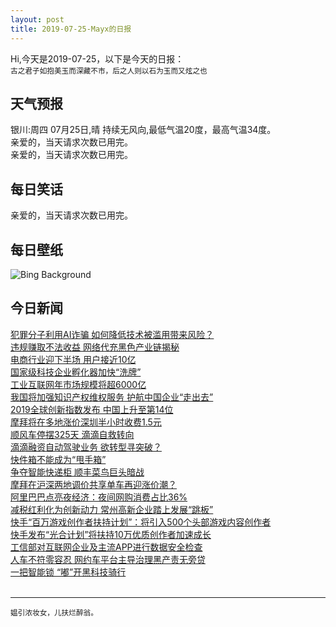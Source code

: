 ```yaml
---
layout: post
title: 2019-07-25-Mayx的日报
---
```


Hi,今天是2019-07-25，以下是今天的日报：<br><small>
古之君子如抱美玉而深藏不市，后之人则以石为玉而又炫之也</small><!--more-->
## 天气预报
银川:周四 07月25日,晴 持续无风向,最低气温20度，最高气温34度。<br>亲爱的，当天请求次数已用完。<br>亲爱的，当天请求次数已用完。
## 每日笑话
亲爱的，当天请求次数已用完。
## 每日壁纸
![Bing Background](https://cn.bing.com/th?id=OHR.MeerkatMob_EN-US0017108852_1920x1080.jpg&rf=LaDigue_1920x1080.jpg&pid=hp "Meerkats in the Kalahari Desert in Botswana (© Aluma Images/Getty Images)")
## 今日新闻

[犯罪分子利用AI诈骗 如何降低技术被滥用带来风险？](http://it.people.com.cn/n1/2019/0725/c1009-31255430.html)   
[违规赚取不法收益 网络代充黑色产业链揭秘](http://it.people.com.cn/n1/2019/0725/c1009-31255321.html)   
[电商行业迎下半场 用户接近10亿](http://it.people.com.cn/n1/2019/0725/c1009-31254505.html)   
[国家级科技企业孵化器加快“洗牌”](http://it.people.com.cn/n1/2019/0725/c1009-31254558.html)   
[工业互联网年市场规模将超6000亿](http://it.people.com.cn/n1/2019/0725/c1009-31254562.html)   
[我国将加强知识产权维权服务 护航中国企业“走出去”](http://it.people.com.cn/n1/2019/0725/c1009-31254564.html)   
[2019全球创新指数发布 中国上升至第14位](http://it.people.com.cn/n1/2019/0725/c1009-31254666.html)   
[摩拜将在多地涨价深圳半小时收费1.5元](http://it.people.com.cn/n1/2019/0725/c1009-31254547.html)   
[顺风车停摆325天 滴滴自救转向](http://it.people.com.cn/n1/2019/0725/c1009-31254569.html)   
[滴滴融资自动驾驶业务 欲转型寻突破？](http://it.people.com.cn/n1/2019/0725/c1009-31254591.html)   
[快件箱不能成为“甩手箱”](http://it.people.com.cn/n1/2019/0725/c1009-31254638.html)   
[争夺智能快递柜 顺丰菜鸟巨头暗战](http://it.people.com.cn/n1/2019/0725/c1009-31254576.html)   
[摩拜在沪深两地调价共享单车再迎涨价潮？](http://it.people.com.cn/n1/2019/0725/c1009-31254586.html)   
[阿里巴巴点亮夜经济：夜间网购消费占比36%](http://it.people.com.cn/n1/2019/0724/c1009-31254288.html)   
[减税红利化为创新动力 常州高新企业踏上发展“跳板”](http://it.people.com.cn/n1/2019/0723/c1009-31250883.html)   
[快手“百万游戏创作者扶持计划”：将引入500个头部游戏内容创作者](http://it.people.com.cn/n1/2019/0724/c1009-31253972.html)   
[快手发布“光合计划”将扶持10万优质创作者加速成长](http://it.people.com.cn/n1/2019/0724/c1009-31253639.html)   
[工信部对互联网企业及主流APP进行数据安全检查](http://it.people.com.cn/n1/2019/0724/c1009-31252717.html)   
[人车不符零容忍 网约车平台主导治理黑产责无旁贷](http://it.people.com.cn/n1/2019/0724/c1009-31252681.html)   
[一把智能锁 “嘟”开黑科技骑行](http://it.people.com.cn/n1/2019/0724/c1009-31252699.html)   
<br />

***

<small>媪引浓妆女，儿扶烂醉翁。</small>
